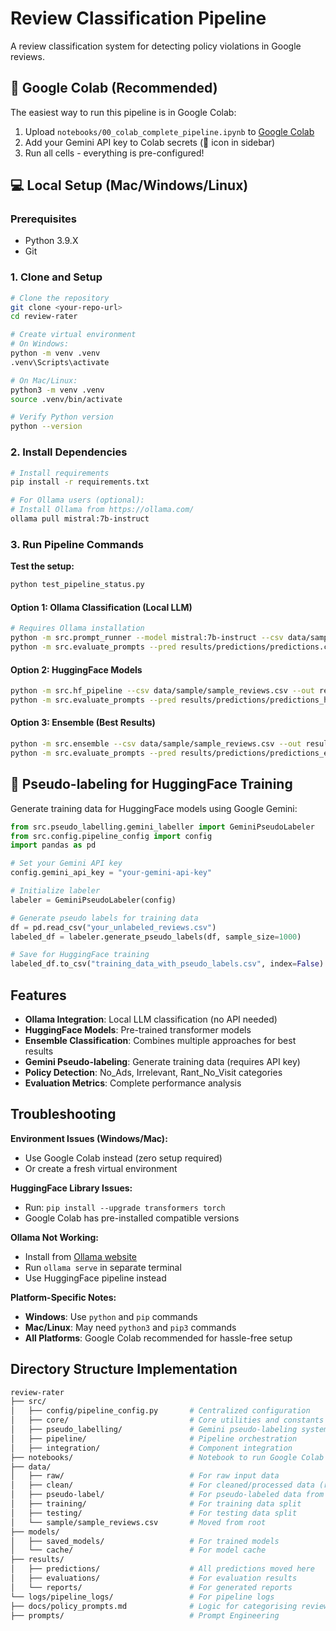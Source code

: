 # Review Classification Pipeline

A review classification system for detecting policy violations in Google reviews.

## 🚀 **Google Colab (Recommended)**

The easiest way to run this pipeline is in Google Colab:

1. Upload `notebooks/00_colab_complete_pipeline.ipynb` to [Google Colab](https://colab.research.google.com/)
2. Add your Gemini API key to Colab secrets (🔑 icon in sidebar)
3. Run all cells - everything is pre-configured!

## 💻 **Local Setup (Mac/Windows/Linux)**

### **Prerequisites**

- Python 3.9.X
- Git

### **1. Clone and Setup**

```bash
# Clone the repository
git clone <your-repo-url>
cd review-rater

# Create virtual environment
# On Windows:
python -m venv .venv
.venv\Scripts\activate

# On Mac/Linux:
python3 -m venv .venv
source .venv/bin/activate

# Verify Python version
python --version
```

### **2. Install Dependencies**

```bash
# Install requirements
pip install -r requirements.txt

# For Ollama users (optional):
# Install Ollama from https://ollama.com/
ollama pull mistral:7b-instruct
```

### **3. Run Pipeline Commands**

**Test the setup:**

```bash
python test_pipeline_status.py
```

#### **Option 1: Ollama Classification (Local LLM)**

```bash
# Requires Ollama installation
python -m src.prompt_runner --model mistral:7b-instruct --csv data/sample/sample_reviews.csv --out results/predictions/predictions.csv
python -m src.evaluate_prompts --pred results/predictions/predictions.csv
```

#### **Option 2: HuggingFace Models**

```bash
python -m src.hf_pipeline --csv data/sample/sample_reviews.csv --out results/predictions/predictions_hf.csv
python -m src.evaluate_prompts --pred results/predictions/predictions_hf.csv
```

#### **Option 3: Ensemble (Best Results)**

```bash
python -m src.ensemble --csv data/sample/sample_reviews.csv --out results/predictions/predictions_ens.csv --model mistral:7b-instruct --tau 0.55
python -m src.evaluate_prompts --pred results/predictions/predictions_ens.csv
```

## 🔬 **Pseudo-labeling for HuggingFace Training**

Generate training data for HuggingFace models using Google Gemini:

```python
from src.pseudo_labelling.gemini_labeller import GeminiPseudoLabeler
from src.config.pipeline_config import config
import pandas as pd

# Set your Gemini API key
config.gemini_api_key = "your-gemini-api-key"

# Initialize labeler
labeler = GeminiPseudoLabeler(config)

# Generate pseudo labels for training data
df = pd.read_csv("your_unlabeled_reviews.csv")
labeled_df = labeler.generate_pseudo_labels(df, sample_size=1000)

# Save for HuggingFace training
labeled_df.to_csv("training_data_with_pseudo_labels.csv", index=False)
```

## **Features**

- **Ollama Integration**: Local LLM classification (no API needed)
- **HuggingFace Models**: Pre-trained transformer models  
- **Ensemble Classification**: Combines multiple approaches for best results
- **Gemini Pseudo-labeling**: Generate training data (requires API key)
- **Policy Detection**: No_Ads, Irrelevant, Rant_No_Visit categories
- **Evaluation Metrics**: Complete performance analysis

## **Troubleshooting**

**Environment Issues (Windows/Mac):**

- Use Google Colab instead (zero setup required)
- Or create a fresh virtual environment

**HuggingFace Library Issues:**

- Run: `pip install --upgrade transformers torch`
- Google Colab has pre-installed compatible versions

**Ollama Not Working:**

- Install from [Ollama website](https://ollama.com/)
- Run `ollama serve` in separate terminal  
- Use HuggingFace pipeline instead

**Platform-Specific Notes:**

- **Windows**: Use `python` and `pip` commands
- **Mac/Linux**: May need `python3` and `pip3` commands
- **All Platforms**: Google Colab recommended for hassle-free setup

## **Directory Structure Implementation**

``` bash
review-rater
├── src/
│   ├── config/pipeline_config.py       # Centralized configuration
│   ├── core/                           # Core utilities and constants
│   ├── pseudo_labelling/               # Gemini pseudo-labeling system  
│   ├── pipeline/                       # Pipeline orchestration
│   ├── integration/                    # Component integration
├── notebooks/                          # Notebook to run Google Colab
├── data/
│   ├── raw/                            # For raw input data
│   ├── clean/                          # For cleaned/processed data (renamed from processed)
│   ├── pseudo-label/                   # For pseudo-labeled data from Gemini
│   ├── training/                       # For training data split
│   ├── testing/                        # For testing data split
│   └── sample/sample_reviews.csv       # Moved from root
├── models/
│   ├── saved_models/                   # For trained models
│   └── cache/                          # For model cache
├── results/
│   ├── predictions/                    # All predictions moved here
│   ├── evaluations/                    # For evaluation results
│   └── reports/                        # For generated reports
└── logs/pipeline_logs/                 # For pipeline logs
├── docs/policy_prompts.md              # Logic for categorising reviews
├── prompts/                            # Prompt Engineering
```
